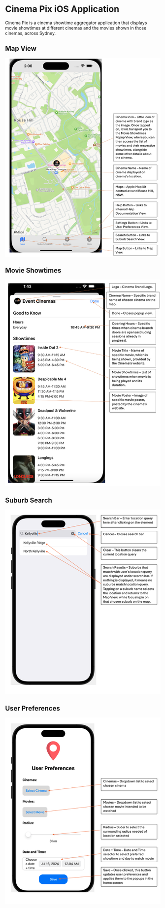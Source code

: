 # Cinema Pix iOS Application

Cinema Pix is a cinema showtime aggregator application that displays movie showtimes at different cinemas and the movies shown in those cinemas, across Sydney.

## Map View
![MapView](Map%20View.png)

## Movie Showtimes
![MovieShowtimes](Movie%20Showtimes.png)

## Suburb Search
![SuburbSearch](Suburb%20Search.png)

## User Preferences
![UserPreferences](User%20Preferences.png)
